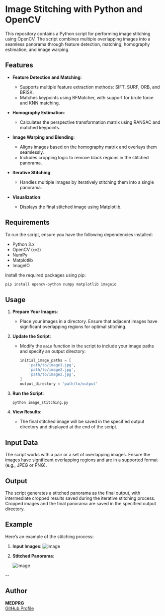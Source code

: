
# Image Stitching with Python and OpenCV

This repository contains a Python script for performing image stitching using OpenCV. The script combines multiple overlapping images into a seamless panorama through feature detection, matching, homography estimation, and image warping.

## Features

- **Feature Detection and Matching**:
  - Supports multiple feature extraction methods: SIFT, SURF, ORB, and BRISK.
  - Matches keypoints using BFMatcher, with support for brute force and KNN matching.

- **Homography Estimation**:
  - Calculates the perspective transformation matrix using RANSAC and matched keypoints.

- **Image Warping and Blending**:
  - Aligns images based on the homography matrix and overlays them seamlessly.
  - Includes cropping logic to remove black regions in the stitched panorama.

- **Iterative Stitching**:
  - Handles multiple images by iteratively stitching them into a single panorama.

- **Visualization**:
  - Displays the final stitched image using Matplotlib.

## Requirements

To run the script, ensure you have the following dependencies installed:

- Python 3.x
- OpenCV (`cv2`)
- NumPy
- Matplotlib
- ImageIO

Install the required packages using pip:

```bash
pip install opencv-python numpy matplotlib imageio
```

## Usage

1. **Prepare Your Images**:
   - Place your images in a directory. Ensure that adjacent images have significant overlapping regions for optimal stitching.

2. **Update the Script**:
   - Modify the `main` function in the script to include your image paths and specify an output directory:
     ```python
     initial_image_paths = [
         'path/to/image1.jpg',
         'path/to/image2.jpg',
         'path/to/image3.jpg',
     ]
     output_directory = 'path/to/output'
     ```

3. **Run the Script**:
   ```bash
   python image_stitching.py
   ```

4. **View Results**:
   - The final stitched image will be saved in the specified output directory and displayed at the end of the script.

## Input Data

The script works with a pair or a set of overlapping images. Ensure the images have significant overlapping regions and are in a supported format (e.g., JPEG or PNG).

## Output

The script generates a stitched panorama as the final output, with intermediate cropped results saved during the iterative stitching process. Cropped images and the final panorama are saved in the specified output directory.

## Example

Here’s an example of the stitching process:

1. **Input Images**:
   ![image](https://github.com/user-attachments/assets/cf7841c6-6263-47a0-b6fc-735e6b919bf2)

2. **Stitched Panorama**:
   
   ![image](https://github.com/user-attachments/assets/7146e89e-af05-4abe-a13b-c9259fbb7737)

--
## Author

**MEDPRG**  
[GitHub Profile](https://github.com/MEDPRG)
